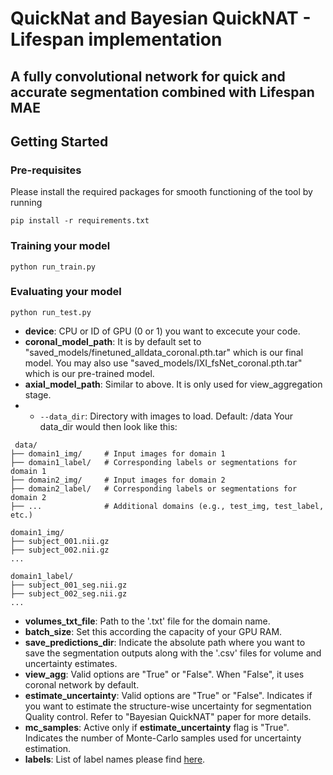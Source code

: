 # QuickNat and Bayesian QuickNAT - Lifespan implementation

A fully convolutional network for quick and accurate segmentation combined with Lifespan MAE
-----------------------------------------------------------


## Getting Started

### Pre-requisites
Please install the required packages for smooth functioning of the tool by running
```
pip install -r requirements.txt
```

### Training your model

```
python run_train.py 
```

### Evaluating your model

```
python run_test.py 
```


* **device**: CPU or ID of GPU (0 or 1) you want to excecute your code.
* **coronal_model_path**: It is by default set to "saved_models/finetuned_alldata_coronal.pth.tar" which is our final model. You may also use "saved_models/IXI_fsNet_coronal.pth.tar" which is our pre-trained model.
* **axial_model_path**: Similar to above. It is only used for view_aggregation stage.
* * `--data_dir`: Directory with images to load. Default: /data
Your data_dir would then look like this:
 ```
  data/
├── domain1_img/     # Input images for domain 1
├── domain1_label/   # Corresponding labels or segmentations for domain 1
├── domain2_img/     # Input images for domain 2
├── domain2_label/   # Corresponding labels or segmentations for domain 2
├── ...              # Additional domains (e.g., test_img, test_label, etc.)

domain1_img/
├── subject_001.nii.gz
├── subject_002.nii.gz
...

domain1_label/
├── subject_001_seg.nii.gz
├── subject_002_seg.nii.gz
...

 ```

* **volumes_txt_file**: Path to the '.txt' file for the domain name.
* **batch_size**: Set this according the capacity of your GPU RAM.
* **save_predictions_dir**: Indicate the absolute path where you want to save the segmentation outputs along with the '.csv' files for volume and uncertainty estimates.
* **view_agg**: Valid options are "True" or "False". When "False", it uses coronal network by default.
* **estimate_uncertainty**: Valid options are "True" or "False". Indicates if you want to estimate the structure-wise uncertainty for segmentation Quality control. Refer to "Bayesian QuickNAT" paper for more details.
* **mc_samples**: Active only if **estimate_uncertainty** flag is "True". Indicates the number of Monte-Carlo samples used for uncertainty estimation. 
* **labels**: List of label names please find [here](https://dataverse.harvard.edu/dataset.xhtml?persistentId=doi:10.7910/DVN/B5OU7H).

 
